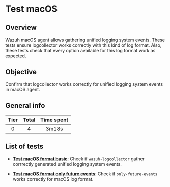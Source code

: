 # Test macOS

## Overview 

Wazuh macOS agent allows gathering unified logging system events. These tests ensure logcollector works correctly with 
this kind of log format. Also, these tests check that every option available for this log format work as expected.

## Objective

Confirm that logcollector works correctly for unified logging system events in macOS agent.

## General info

|Tier | Total | Time spent |
| :--:| :--:  | :--:       |
| 0   |    4 |    3m18s   |


## List of tests

- **[Test macOS format basic](test_macos_format_basic.md)**: Check if `wazuh-logcollector` gather corrrectly generated 
unified logging system events.

- **[Test macOS format only future events](test_macos_format_only_future_events.md)**: Check if `only-future-events`
  works correctly for macOS log format.

